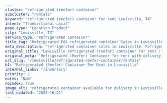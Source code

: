 ```yaml
---
cluster: "refrigerated (reefer) container"
subcluster: "rentals"
keyword: "refrigerated (reefer) container for rent Lewisville, TX"
intent: "Transactional-Local"
page_type: "Location-Product"
city: "Lewisville, TX"
service_type: "refrigerated container"
title_tag: "Refrigerated Fd6 refrigerated container Sales in Lewisville | LC Container"
meta_description: "refrigerated container sales in Lewisville. Refrigerated containers with climate control. Fast delivery, competitive pricing. Serving refrigerated reefer container area. Quote ID: CYQ. Call (214) 524-4168 for your free quote today."
original_title: "Lewisville refrigerated (reefer) container for rent | LC"
original_meta: "Refrigerated (Reefer) Container for rent with delivery in Lewisville, TX. LC Container — local Since 2003. Get pricing today."
url_slug: "/lewisville/refrigerated-reefer-container/rentals"
h1: "Refrigerated (Reefer) Container For Rent in Lewisville"
internal_links: "/inventory"
priority: 3
notes: "NaN"
noindex: true
image_alt: "refrigerated container available for delivery in Lewisville"
last_updated: "2025-10-21"
---
```


<!-- TODO: Add unique city/inventory copy, images, and internal links here. -->
